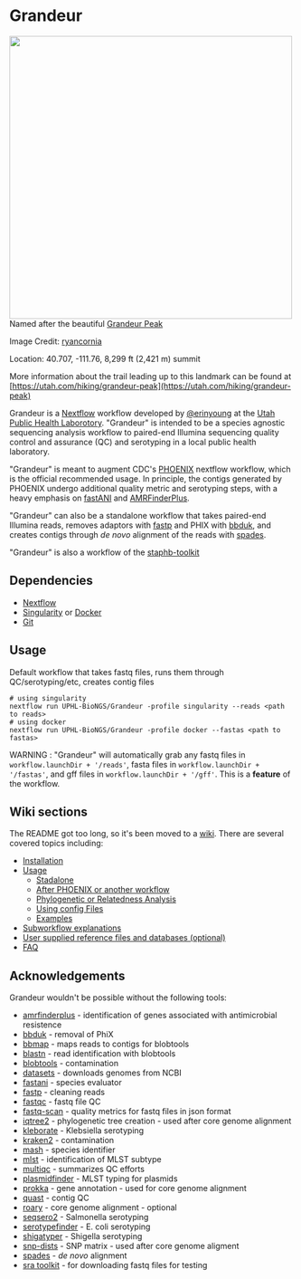 # Grandeur

<img src="https://www.roadtripryan.com/go/resources/content/utah/wasatch/grandeur-peak/user-submitted/ryancornia-1505057017043.jpg" width="500" align="left" />

Named after the beautiful [Grandeur Peak](https://www.alltrails.com/trail/us/utah/grandeur-peak-east-trail-from-church-fork)

Image Credit: [ryancornia](https://www.roadtripryan.com/go/resources/content/utah/wasatch/grandeur-peak/user-submitted/ryancornia-1505057017043.jpg)

Location:  40.707, -111.76, 8,299 ft (2,421 m) summit

More information about the trail leading up to this landmark can be found at [https://utah.com/hiking/grandeur-peak](https://utah.com/hiking/grandeur-peak)

Grandeur is a [Nextflow](https://www.nextflow.io/) workflow developed by [@erinyoung](https://github.com/erinyoung) at the [Utah Public Health Laborotory](https://uphl.utah.gov/). "Grandeur" is intended to be a species agnostic sequencing analysis workflow to paired-end Illumina sequencing quality control and assurance (QC) and serotyping in a local public health laboratory. 

"Grandeur" is meant to augment CDC's [PHOENIX](https://github.com/CDCgov/phoenix) nextflow workflow, which is the official recommended usage. In principle, the contigs generated by PHOENIX undergo additional quality metric and serotyping steps, with a heavy emphasis on [fastANI](https://github.com/ParBLiSS/FastANI) and [AMRFinderPlus](https://github.com/ncbi/amr).

"Grandeur" can also be a standalone workflow that takes paired-end Illumina reads, removes adaptors with [fastp](https://github.com/OpenGene/fastp) and PHIX with [bbduk](https://jgi.doe.gov/data-and-tools/software-tools/bbtools/bb-tools-user-guide/bbduk-guide/), and creates contigs through _de novo_ alignment of the reads with [spades](https://cab.spbu.ru/software/spades/).

"Grandeur" is also a workflow of the [staphb-toolkit](https://github.com/StaPH-B/staphb_toolkit)

## Dependencies

- [Nextflow](https://www.nextflow.io/docs/latest/getstarted.html)
- [Singularity](https://singularity.lbl.gov/install-linux) or [Docker](https://docs.docker.com/get-docker/)
- [Git](https://git-scm.com/book/en/v2/Getting-Started-Installing-Git)

## Usage

Default workflow that takes fastq files, runs them through QC/serotyping/etc, creates contig files
```
# using singularity
nextflow run UPHL-BioNGS/Grandeur -profile singularity --reads <path to reads>
# using docker
nextflow run UPHL-BioNGS/Grandeur -profile docker --fastas <path to fastas>
```

WARNING : "Grandeur" will automatically grab any fastq files in `workflow.launchDir + '/reads'`, fasta files in `workflow.launchDir + '/fastas'`, and gff files in `workflow.launchDir + '/gff'`. This is a **feature** of the workflow.

## Wiki sections

The README got too long, so it's been moved to a [wiki](https://github.com/UPHL-BioNGS/Grandeur/wiki). There are several covered topics including:
- [Installation](https://github.com/UPHL-BioNGS/Grandeur/wiki/Installation)
- [Usage](https://github.com/UPHL-BioNGS/Grandeur/wiki/USAGE)
  - [Stadalone](https://github.com/UPHL-BioNGS/Grandeur/wiki/USAGE#standalone)
  - [After PHOENIX or another workflow](https://github.com/UPHL-BioNGS/Grandeur/wiki/USAGE#after-phoenix)
  - [Phylogenetic or Relatedness Analysis](https://github.com/UPHL-BioNGS/Grandeur/wiki/Phylogenetic-Analysis)
  - [Using config Files](https://github.com/UPHL-BioNGS/Grandeur/wiki/config-file)
  - [Examples](https://github.com/UPHL-BioNGS/Grandeur/wiki/examples)
- [Subworkflow explanations](https://github.com/UPHL-BioNGS/Grandeur/wiki/subworkflows)
- [User supplied reference files and databases (optional)](https://github.com/UPHL-BioNGS/Grandeur/wiki/User-supplied-reference-files-and-databases)
- [FAQ](https://github.com/UPHL-BioNGS/Grandeur/wiki/FAQ)

## Acknowledgements

Grandeur wouldn't be possible without the following tools:
- [amrfinderplus](https://www.ncbi.nlm.nih.gov/pathogens/antimicrobial-resistance/AMRFinder/) - identification of genes associated with antimicrobial resistence
- [bbduk](https://jgi.doe.gov/data-and-tools/software-tools/bbtools/bb-tools-user-guide/bbduk-guide/) - removal of PhiX
- [bbmap](https://jgi.doe.gov/data-and-tools/software-tools/bbtools/bb-tools-user-guide/bbduk-guide/) - maps reads to contigs for blobtools
- [blastn](https://www.ncbi.nlm.nih.gov/books/NBK279684/) - read identification with blobtools
- [blobtools](https://blobtools.readme.io/docs) - contamination
- [datasets](https://github.com/ncbi/datasets) - downloads genomes from NCBI
- [fastani](https://github.com/ParBLiSS/FastANI) - species evaluator
- [fastp](https://github.com/OpenGene/fastp) - cleaning reads
- [fastqc](https://github.com/s-andrews/FastQC) - fastq file QC
- [fastq-scan](https://github.com/rpetit3/fastq-scan) - quality metrics for fastq files in json format
- [iqtree2](http://www.iqtree.org/) - phylogenetic tree creation - used after core genome alignment
- [kleborate](https://github.com/katholt/Kleborate) - Klebsiella serotyping
- [kraken2](https://ccb.jhu.edu/software/kraken2/) - contamination
- [mash](https://github.com/marbl/Mash) - species identifier
- [mlst](https://github.com/tseemann/mlst) - identification of MLST subtype
- [multiqc](https://multiqc.info/) - summarizes QC efforts
- [plasmidfinder](https://bitbucket.org/genomicepidemiology/plasmidfinder/) - MLST typing for plasmids
- [prokka](https://github.com/tseemann/prokka) - gene annotation - used for core genome alignment
- [quast](http://quast.sourceforge.net/quast) - contig QC
- [roary](https://sanger-pathogens.github.io/Roary/) - core genome alignment - optional
- [seqsero2](https://github.com/denglab/SeqSero2) - Salmonella serotyping
- [serotypefinder](https://cge.cbs.dtu.dk/services/SerotypeFinder/) - E. coli serotyping
- [shigatyper](https://github.com/CFSAN-Biostatistics/shigatyper) - Shigella serotyping
- [snp-dists](https://github.com/tseemann/snp-dists) - SNP matrix - used after core genome aligment
- [spades](https://cab.spbu.ru/software/spades/) - _de novo_ alignment
- [sra toolkit](https://hpc.nih.gov/apps/sratoolkit.html) - for downloading fastq files for testing
